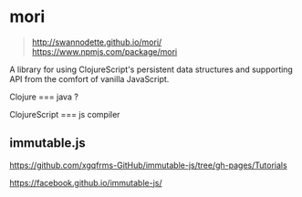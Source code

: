 # mori

> http://swannodette.github.io/mori/  
> https://www.npmjs.com/package/mori  

A library for using ClojureScript's persistent data structures and supporting API from the comfort of vanilla JavaScript.


Clojure === java ?


ClojureScript === js compiler


## immutable.js



https://github.com/xgqfrms-GitHub/immutable-js/tree/gh-pages/Tutorials


https://facebook.github.io/immutable-js/

